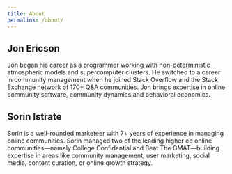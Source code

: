 ```yaml
---
title: About
permalink: /about/
---
```


## Jon Ericson

Jon began his career as a programmer working with non-deterministic
atmospheric models and supercomputer clusters. He switched to a career
in community management when he joined Stack Overflow and the Stack
Exchange network of 170+ Q&A communities. Jon brings expertise in
online community software, community dynamics and behavioral
economics.


## Sorin Istrate

Sorin is a well-rounded marketeer with 7+ years of experience in
managing online communities. Sorin managed two of the leading higher
ed online communities—namely College Confidential and Beat The
GMAT—building expertise in areas like community management, user
marketing, social media, content curation, or online growth strategy.
